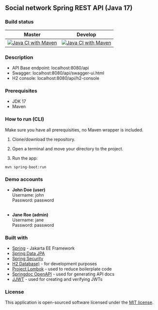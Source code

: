 
## Social network Spring REST API (Java 17)

### Build status
|Master|Develop|
|------|-------|
|[![Java CI with Maven](https://github.com/Luuk2016/socialnetwork-spring-api/actions/workflows/maven.yml/badge.svg?branch=master&event=push)](https://github.com/Luuk2016/socialnetwork-spring-api/actions/workflows/maven.yml)|[![Java CI with Maven](https://github.com/Luuk2016/socialnetwork-spring-api/actions/workflows/maven.yml/badge.svg?branch=develop&event=push)](https://github.com/Luuk2016/socialnetwork-spring-api/actions/workflows/maven.yml)|

### Description
- API Base endpoint: localhost:8080/api
- Swagger: localhost:8080/api/swagger-ui.html
- H2 console: localhost:8080/api/h2-console

### Prerequisites
* JDK 17
* Maven

### How to run (CLI)
Make sure you have all prerequisities, no Maven wrapper is included.
1. Clone/download the repository.

2. Open a terminal and move your directory to the project.

3. Run the app:
```
mvn spring-boot:run
```
### Demo accounts
* <b>John Doe (user)</b>
<br>Username: john
<br>Password: password
<br><br>

* <b>Jane Roe (admin)</b>
<br>Username: jane
<br>Password: password

### Built with
- [Spring](http://spring.io/) - Jakarta EE Framework
- [Spring Data JPA](https://spring.io/projects/spring-data-jpa)
- [Spring Security](https://spring.io/projects/spring-security)
- [H2 Database)](https://www.h2database.com/html/main.html) - for development purposes
- [Project Lombok](https://projectlombok.org/) - used to reduce boilerplate code
- [Springdoc OpenAPI](https://github.com/springdoc/springdoc-openapi) - used for generating API docs
- [JJWT](https://github.com/jwtk/jjwt) - used for creating and verifying JWTs

### License
This application is open-sourced software licensed under the [MIT license](https://opensource.org/licenses/MIT).
